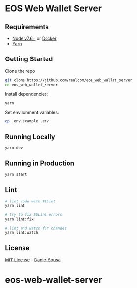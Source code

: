 # EOS Web Wallet Server


## Requirements

 - [Node v7.6+](https://nodejs.org/en/download/current/) or [Docker](https://www.docker.com/)
 - [Yarn](https://yarnpkg.com/en/docs/install)

## Getting Started

Clone the repo

```bash
git clone https://github.com/realcom/eos_web_wallet_server
cd eos_web_wallet_server
```

Install dependencies:

```bash
yarn
```

Set environment variables:

```bash
cp .env.example .env
```

## Running Locally

```bash
yarn dev
```

## Running in Production

```bash
yarn start
```

## Lint

```bash
# lint code with ESLint
yarn lint

# try to fix ESLint errors
yarn lint:fix

# lint and watch for changes
yarn lint:watch
```

## License

[MIT License](README.md) - [Daniel Sousa](https://github.com/danielfsousa)
# eos-web-wallet-server
